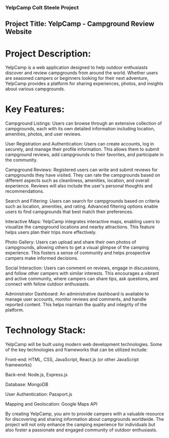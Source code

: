 ### YelpCamp Colt Steele Project

## Project Title: YelpCamp - Campground Review Website

# Project Description:
YelpCamp is a web application designed to help outdoor enthusiasts discover and review campgrounds from around the world. Whether users are seasoned campers or beginners looking for their next adventure, YelpCamp provides a platform for sharing experiences, photos, and insights about various campgrounds.

# Key Features:

Campground Listings: Users can browse through an extensive collection of campgrounds, each with its own detailed information including location, amenities, photos, and user reviews.

User Registration and Authentication: Users can create accounts, log in securely, and manage their profile information. This allows them to submit campground reviews, add campgrounds to their favorites, and participate in the community.

Campground Reviews: Registered users can write and submit reviews for campgrounds they have visited. They can rate the campgrounds based on different aspects such as cleanliness, amenities, location, and overall experience. Reviews will also include the user's personal thoughts and recommendations.

Search and Filtering: Users can search for campgrounds based on criteria such as location, amenities, and rating. Advanced filtering options enable users to find campgrounds that best match their preferences.

Interactive Maps: YelpCamp integrates interactive maps, enabling users to visualize the campground locations and nearby attractions. This feature helps users plan their trips more effectively.

Photo Gallery: Users can upload and share their own photos of campgrounds, allowing others to get a visual glimpse of the camping experience. This fosters a sense of community and helps prospective campers make informed decisions.

Social Interaction: Users can comment on reviews, engage in discussions, and follow other campers with similar interests. This encourages a vibrant and active community, where campers can share tips, ask questions, and connect with fellow outdoor enthusiasts.

Administrator Dashboard: An administrative dashboard is available to manage user accounts, monitor reviews and comments, and handle reported content. This helps maintain the quality and integrity of the platform.

# Technology Stack:

YelpCamp will be built using modern web development technologies. Some of the key technologies and frameworks that can be utilized include:

Front-end: HTML, CSS, JavaScript, React.js (or other JavaScript frameworks)

Back-end: Node.js, Express.js

Database: MongoDB

User Authentication: Passport.js

Mapping and Geolocation: Google Maps API

By creating YelpCamp, you aim to provide campers with a valuable resource for discovering and sharing information about campgrounds worldwide. The project will not only enhance the camping experience for individuals but also foster a passionate and engaged community of outdoor enthusiasts.